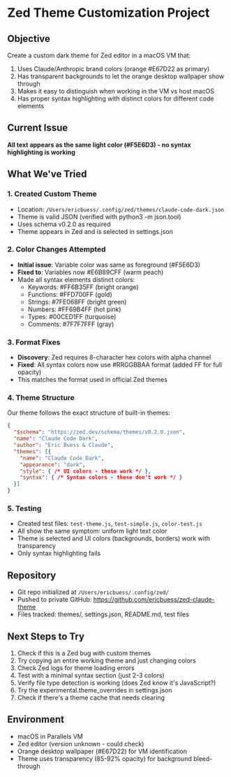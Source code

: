 # Zed Theme Customization Project

## Objective
Create a custom dark theme for Zed editor in a macOS VM that:
1. Uses Claude/Anthropic brand colors (orange #E67D22 as primary)
2. Has transparent backgrounds to let the orange desktop wallpaper show through
3. Makes it easy to distinguish when working in the VM vs host macOS
4. Has proper syntax highlighting with distinct colors for different code elements

## Current Issue
**All text appears as the same light color (#F5E6D3) - no syntax highlighting is working**

## What We've Tried

### 1. Created Custom Theme
- Location: `/Users/ericbuess/.config/zed/themes/claude-code-dark.json`
- Theme is valid JSON (verified with python3 -m json.tool)
- Uses schema v0.2.0 as required
- Theme appears in Zed and is selected in settings.json

### 2. Color Changes Attempted
- **Initial issue**: Variable color was same as foreground (#F5E6D3)
- **Fixed to**: Variables now #E6B89CFF (warm peach)
- Made all syntax elements distinct colors:
  - Keywords: #FF6B35FF (bright orange)
  - Functions: #FFD700FF (gold)
  - Strings: #7FE068FF (bright green)
  - Numbers: #FF69B4FF (hot pink)
  - Types: #00CED1FF (turquoise)
  - Comments: #7F7F7FFF (gray)

### 3. Format Fixes
- **Discovery**: Zed requires 8-character hex colors with alpha channel
- **Fixed**: All syntax colors now use #RRGGBBAA format (added FF for full opacity)
- This matches the format used in official Zed themes

### 4. Theme Structure
Our theme follows the exact structure of built-in themes:
```json
{
  "$schema": "https://zed.dev/schema/themes/v0.2.0.json",
  "name": "Claude Code Dark",
  "author": "Eric Buess & Claude",
  "themes": [{
    "name": "Claude Code Dark",
    "appearance": "dark",
    "style": { /* UI colors - these work */ },
    "syntax": { /* Syntax colors - these don't work */ }
  }]
}
```

### 5. Testing
- Created test files: `test-theme.js`, `test-simple.js`, `color-test.js`
- All show the same symptom: uniform light text color
- Theme is selected and UI colors (backgrounds, borders) work with transparency
- Only syntax highlighting fails

## Repository
- Git repo initialized at `/Users/ericbuess/.config/zed/`
- Pushed to private GitHub: https://github.com/ericbuess/zed-claude-theme
- Files tracked: themes/, settings.json, README.md, test files

## Next Steps to Try
1. Check if this is a Zed bug with custom themes
2. Try copying an entire working theme and just changing colors
3. Check Zed logs for theme loading errors
4. Test with a minimal syntax section (just 2-3 colors)
5. Verify file type detection is working (does Zed know it's JavaScript?)
6. Try the experimental.theme_overrides in settings.json
7. Check if there's a theme cache that needs clearing

## Environment
- macOS in Parallels VM
- Zed editor (version unknown - could check)
- Orange desktop wallpaper (#E67D22) for VM identification
- Theme uses transparency (85-92% opacity) for background bleed-through